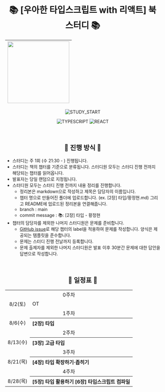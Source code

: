 <div align="center">

# 📚 [우아한 타입스크립트 with 리액트] 북 스터디 📚

| <img width="200" src="https://github.com/user-attachments/assets/716ca8b2-ba7f-4bc2-bd1e-4086e34117a1" /> |
| ------------------------------------------------------ |

![STUDY_START](https://img.shields.io/badge/START-2025--08--02-blue)

![TYPESCRIPT](https://img.shields.io/badge/TYPESCRIPT-3178C6?style=for-the-badge&logo=Typescript&logoColor=white)
![REACT](https://img.shields.io/badge/REACT-61DAFB?style=for-the-badge&logo=React&logoColor=black)

<br />

## 📣 진행 방식 📣

<div align="left">

- 스터디는 주 1회 (수 21:30 - ) 진행됩니다.
- 스터디는 책의 챕터를 기준으로 분류됩니다. 스터디원 모두는 스터디 진행 전까지 해당되는 챕터를 읽어옵니다.
- 발표자는 당일 랜덤으로 지정됩니다.
- 스터디원 모두는 스터디 진행 전까지 내용 정리를 진행합니다.
  - 정리본은 markdown으로 작성하고 제목은 담당자의 이름입니다.
  - 챕터 명으로 만들어진 폴더에 업로드합니다. (ex. [2장] 타입/황정현.md) 그리고 README에 업로드된 정리본을 연결해줍니다.
  - branch : main
  - commit message : 📚: [2장] 타입 - 황정현
- 챕터의 담당자를 제외한 나머지 스터디원은 문제를 준비합니다.
  - [GitHub issue](https://github.com/front-book-study/woowahan-ts/issues)로 해당 챕터의 label을 적용하여 문제를 작성합니다. 양식은 제공되는 템플릿을 준수합니다.
  - 문제는 스터디 진행 전날까지 등록합니다.
  - 문제 출제자를 제외한 나머지 스터디원은 발표 이후 30분간 문제에 대한 답안을 답변으로 작성합니다.

</div>
<br />

## 📅 일정표 📅

<table>
<tbody>
<tr>
<td align="center" colspan="5">0주차</td>
</tr>
<tr>
<td align="center">8/2(토)</td>
<td colspan="4">OT</td>
</tr>
<tr>
<td align="center" colspan="5">1주차</td>
</tr>
<tr>
<td align="center">8/6(수)</td>
<th align="left">[2장] 타입</th>
</tr>
<tr>
<td align="center" colspan="5">2주차</td>
</tr>
<tr>
<td align="center">8/13(수)</td>
<th align="left">[3장] 고급 타입</th>
</tr>
<tr>
<td align="center" colspan="5">3주차</td>
</tr>
<tr>
<td align="center">8/21(목)</td>
<th align="left">[4장] 타입 확장하기·좁히기</th>
</tr>
  <tr>
<td align="center" colspan="5">4주차</td>
</tr>
<td align="center">8/28(목)</td>
<th align="left">[5장] 타입 활용하기 [6장] 타입스크립트 컴파일</th>
</tr>
</tbody>
</table>

<br />



</div>
